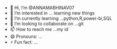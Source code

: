 - 👋 Hi, I’m @ANNAMABHINAV07
- 👀 I’m interested in ... learning new things
- 🌱 I’m currently learning ...python,R,power-bi,SQL
- 💞️ I’m looking to collaborate on ...git
- 📫 How to reach me ...my id
- 😄 Pronouns: ...
- ⚡ Fun fact: ...

<!---
ANNAMABHINAV07/ANNAMABHINAV07 is a ✨ special ✨ repository because its `README.md` (this file) appears on your GitHub profile.
You can click the Preview link to take a look at your changes.
--->
